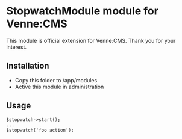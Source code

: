 StopwatchModule module for Venne:CMS
====================================

This module is official extension for Venne:CMS. Thank you for your interest.

Installation
------------

- Copy this folder to /app/modules
- Active this module in administration

Usage
-----

```
$stopwatch->start();
...
$stopwatch('foo action');
```
